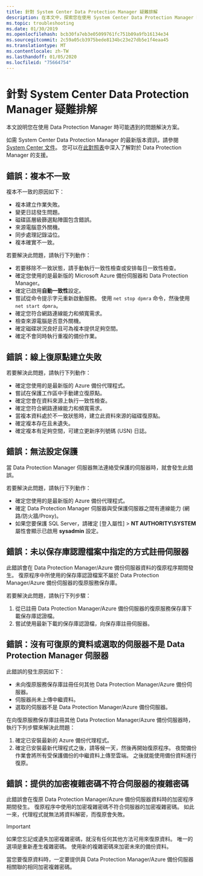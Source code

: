 ```yaml
---
title: 針對 System Center Data Protection Manager 疑難排解
description: 在本文中，探索您在使用 System Center Data Protection Manager 時可能會遇到之問題的解決方案。
ms.topic: troubleshooting
ms.date: 01/30/2019
ms.openlocfilehash: bcb30fa7eb3e05099761fc751b09a9fb16134e34
ms.sourcegitcommit: 2c59a05cb3975bede8134bc23e27db5e1f4eaa45
ms.translationtype: MT
ms.contentlocale: zh-TW
ms.lasthandoff: 01/05/2020
ms.locfileid: "75664754"
---
```

# <a name="troubleshoot-system-center-data-protection-manager"></a>針對 System Center Data Protection Manager 疑難排解

本文說明您在使用 Data Protection Manager 時可能遇到的問題解決方案。

如需 System Center Data Protection Manager 的最新版本資訊，請參閱 [System Center 文件](https://docs.microsoft.com/system-center/dpm/dpm-release-notes?view=sc-dpm-2016)。 您可以在[此對照表](https://docs.microsoft.com/system-center/dpm/dpm-protection-matrix?view=sc-dpm-2016)中深入了解對於 Data Protection Manager 的支援。

## <a name="error-replica-is-inconsistent"></a>錯誤：複本不一致

複本不一致的原因如下：

- 複本建立作業失敗。
- 變更日誌發生問題。
- 磁碟區層級篩選點陣圖包含錯誤。
- 來源電腦意外關機。
- 同步處理記錄溢位。
- 複本確實不一致。

若要解決此問題，請執行下列動作：

- 若要移除不一致狀態，請手動執行一致性檢查或安排每日一致性檢查。
- 確定您使用的是最新版的 Microsoft Azure 備份伺服器和 Data Protection Manager。
- 確定已啟用**自動一致性**設定。
- 嘗試從命令提示字元重新啟動服務。 使用 `net stop dpmra` 命令，然後使用 `net start dpmra`。
- 確定您符合網路連線能力和頻寬需求。
- 檢查來源電腦是否意外關機。
- 確定磁碟狀況良好且可為複本提供足夠空間。
- 確定不會同時執行重複的備份作業。

## <a name="error-online-recovery-point-creation-failed"></a>錯誤：線上復原點建立失敗

若要解決此問題，請執行下列動作：

- 確定您使用的是最新版的 Azure 備份代理程式。
- 嘗試在保護工作區中手動建立復原點。
- 確定您會在資料來源上執行一致性檢查。
- 確定您符合網路連線能力和頻寬需求。
- 當複本資料處於不一致狀態時，建立此資料來源的磁碟復原點。
- 確定複本存在且未遺失。
- 確定複本有足夠空間，可建立更新序列號碼 (USN) 日誌。

## <a name="error-unable-to-configure-protection"></a>錯誤：無法設定保護

當 Data Protection Manager 伺服器無法連絡受保護的伺服器時，就會發生此錯誤。

若要解決此問題，請執行下列動作：

- 確定您使用的是最新版的 Azure 備份代理程式。
- 確定 Data Protection Manager 伺服器與受保護伺服器之間有連線能力 (網路/防火牆/Proxy)。
- 如果您要保護 SQL Server，請確定 [登入屬性] > **NT AUTHORITY\SYSTEM** 屬性會顯示已啟用 **sysadmin** 設定。

## <a name="error-server-not-registered-as-specified-in-vault-credential-file"></a>錯誤：未以保存庫認證檔案中指定的方式註冊伺服器

此錯誤會在 Data Protection Manager/Azure 備份伺服器資料的復原程序期間發生。 復原程序中所使用的保存庫認證檔案不屬於 Data Protection Manager/Azure 備份伺服器的復原服務保存庫。

若要解決此問題，請執行下列步驟：

1. 從已註冊 Data Protection Manager/Azure 備份伺服器的復原服務保存庫下載保存庫認證檔。
2. 嘗試使用最新下載的保存庫認證檔，向保存庫註冊伺服器。

## <a name="error-no-recoverable-data-or-selected-server-not-a-data-protection-manager-server"></a>錯誤：沒有可復原的資料或選取的伺服器不是 Data Protection Manager 伺服器

此錯誤的發生原因如下：

- 未向復原服務保存庫註冊任何其他 Data Protection Manager/Azure 備份伺服器。
- 伺服器尚未上傳中繼資料。
- 選取的伺服器不是 Data Protection Manager/Azure 備份伺服器。

在向復原服務保存庫註冊其他 Data Protection Manager/Azure 備份伺服器時，執行下列步驟來解決此問題：

1. 確定已安裝最新的 Azure 備份代理程式。
2. 確定已安裝最新代理程式之後，請等候一天，然後再開始復原程序。 夜間備份作業會將所有受保護備份的中繼資料上傳至雲端。 之後就能使用備份資料進行復原。

## <a name="error-provided-encryption-passphrase-doesnt-match-passphrase-for-server"></a>錯誤：提供的加密複雜密碼不符合伺服器的複雜密碼

此錯誤會在復原 Data Protection Manager/Azure 備份伺服器資料時的加密程序期間發生。 復原程序中使用的加密複雜密碼不符合伺服器的加密複雜密碼。 如此一來，代理程式就無法將資料解密，而復原會失敗。

> [!IMPORTANT]
> 如果您忘記或遺失加密複雜密碼，就沒有任何其他方法可用來復原資料。 唯一的選項是重新產生複雜密碼。 使用新的複雜密碼來加密未來的備份資料。
>
> 當您要復原資料時，一定要提供與 Data Protection Manager/Azure 備份伺服器相關聯的相同加密複雜密碼。
>
